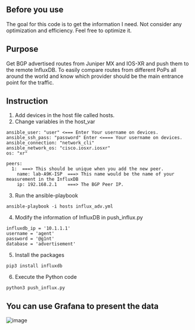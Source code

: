 Before you use
---
The goal for this code is to get the information I need.
Not consider any optimization and efficiency.
Feel free to optimize it.

Purpose
---
Get BGP advertised routes from Juniper MX and IOS-XR and push them to the remote InfluxDB.
To easily compare routes from different PoPs all around the world and know which provider should be the main entrance point for the traffic.

Instruction
---

1. Add devices in the host file called hosts.
2. Change variables in the host_var
~~~
ansible_user: "user" <=== Enter Your username on devices. 
ansible_ssh_pass: "password" Enter <==== Your username on devices.
ansible_connection: "network_cli"
ansible_network_os: "cisco.iosxr.iosxr"
os: "xr"

peers:
  1:  ===> This should be unique when you add the new peer.
    name: lab-A9K-ISP  ===> This name would be the name of your measurement in the InfluxDB
    ip: 192.168.2.1    ===> The BGP Peer IP.
~~~
3. Run the ansible-playbook
~~~
ansible-playbook -i hosts influx_adv.yml
~~~
4. Modify the information of InfluxDB in push_influx.py
~~~
influxdb_ip = '10.1.1.1'
username = 'agent'
password = '@g1nt'
database = 'advertisement'
~~~
5. Install the packages
~~~
pip3 install influxdb
~~~
6. Execute the Python code
~~~
python3 push_influx.py
~~~

You can use Grafana to present the data
---
![image](https://github.com/JamesTuMarines/Get-advertised-BGP-routes/assets/90703900/11fc00f5-0843-4063-a913-3182e92955e0)


